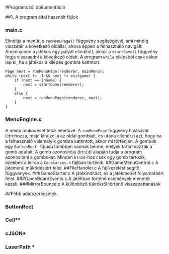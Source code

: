#Programozói dokumentáció

##1. A program által használt fájlok 
### main.c
Elindítja a menüt, a `runMenuPage()` függvény segítségével, ami mindig 
visszatér a következő oldallal, ahova éppen a felhasználó navigált.
Amennyiben a játékos egy pályát elindított, akkor a `startGame()` függvény fogja visszaadni a következő oldalt.
A program `while` ciklusból csak akkor lép ki, ha a játékos a kilépés gombra kattntott.

    Page next = runMenuPage(renderer, mainMenu);
    while (next != -1 && next != exitgame) {
        if (next == inGame) {
            next = startGame(renderer);
        }
        else {
            next = runMenuPage(renderer, next);
        }
    }
### MenuEngine.c
A menü működését teszi lehetővé. A `runMenuPage` függvény hívásával létrehozza, majd kirajzolja az oldal gombjait,
 és utána ellenőrzi azt, hogy ha a felhasználó valamelyik gombra kattintott, akkor mi történjen. A gombok egy `ButtonRect ` típusú tömbben vannak
 benne, melyek tartalmazzák a gomb adatait. A gomb azonosítója (`btnId`) alapján tudja a program azonosítani a gombokat. Minden `btnId`-hoz csak egy gomb tartozik,
 ezekbek a leírsa a `Constanses.h` fájlban történik.
 ##GameMenuControl.c
 A játémenü működésiért felel.
 ##FileHandler.c
 A fájlkezelést segítő függvények.
 ###GameStarter.c
 A játékindítást, és a játékmenet folyamatáért felel.
 ###GameBoardEvents.c
 A játékban történő események menetét kezeli.
 ###MirrorBounce.c
 A különböző tükrökről történő visszapattanások
 
 ##Főbb adatszerkezetek.
### ButtonRect
### Cell**
### cJSON*
### LaserPath *

  